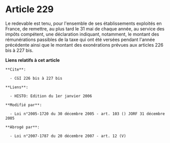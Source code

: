 # Article 229

Le redevable est tenu, pour l'ensemble de ses établissements exploités en France, de remettre, au plus tard le 31 mai de
chaque année, au service des impôts compétent, une déclaration indiquant, notamment, le montant des rémunérations passibles
de la taxe qui ont été versées pendant l'année précédente ainsi que le montant des exonérations prévues aux articles 226 bis
à 227 bis.

**Liens relatifs à cet article**

	**Cite**:

	  - CGI 226 bis à 227 bis

	**Liens**:

	  - HISTO: Edition du 1er janvier 2006

	**Modifié par**:

	  - Loi n°2005-1720 du 30 décembre 2005 - art. 103 () JORF 31 décembre 2005

	**Abrogé par**:

	  - Loi n°2007-1787 du 20 décembre 2007 - art. 12 (V)
